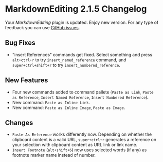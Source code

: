 # MarkdownEditing 2.1.5 Changelog

Your _MarkdownEditing_ plugin is updated. Enjoy new version. For any type of
feedback you can use [GitHub issues][issues].

## Bug Fixes

* "Insert References" commands get fixed. Select something and press `alt+ctrl+r` to try `insert_named_reference` command, and `super+ctrl+shift+r` to try `insert_numbered_reference`.

## New Features

* Four new commands added to command pallete (`Paste as Link`, `Paste as Reference`, `Insert Named Reference`, `Insert Numbered Reference`).
* New command: `Paste as Inline Link`.
* New command: `Paste as Inline Image`, `Paste as Image`.

## Changes

* `Paste As Reference` works differently now. Depending on whether the clipboard content is a valid URL, `super+ctrl+r` generates a reference on your selection with clipboard content as URL link or link name. 
* `Insert Footnote` (`alt+shift+6`) now uses selected words (if any) as footnote marker name instead of number.

[issues]: https://github.com/SublimeText-Markdown/MarkdownEditing/issues
